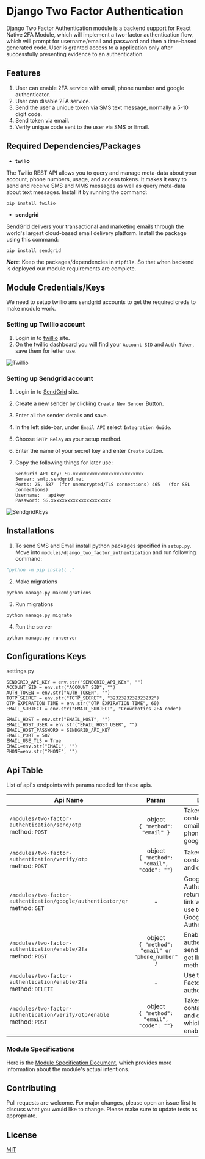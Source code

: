 # Django Two Factor Authentication
Django Two Factor Authentication module is a backend support for React Native 2FA Module, which will implement a two-factor authentication flow, which will prompt for username/email and password and then a time-based generated code. User is granted access to a application only after successfully presenting evidence to an authentication.

## Features
1. User can enable 2FA service with email, phone number and google authenticator.
2. User can disable 2FA service.
3. Send the user a unique token via SMS text message, normally a 5-10 digit code.
4. Send token via email.
5. Verify unique code sent to the user via SMS or Email.


## Required Dependencies/Packages
* **twilio**

The Twilio REST API allows you to query and manage meta-data about your account, phone numbers, usage, and access tokens. It makes it easy to send and receive SMS and MMS messages as well as query meta-data about text messages.
Install it by running the command:
```console
pip install twilio
```

* **sendgrid**

SendGrid delivers your transactional and marketing emails through the world's largest cloud-based email delivery platform.
Install the package using this command:
```console
pip install sendgrid
```
***Note***: Keep the packages/dependencies in `Pipfile`. So that when backend is deployed our module requirements are complete.

## Module Credentials/Keys
We need to setup twillio ans sendgrid accounts to get the required creds to make module work.

### Setting up Twillio account
1. Login in to [twillio](https://www.twilio.com/login) site.
2. On the twillio dashboard you will find your `Account SID` and `Auth Token`, save them for letter use.

![Twillio](https://user-images.githubusercontent.com/76822297/227456078-ddba88d4-e9bf-4207-af06-94fe34d895fd.png)


### Setting up Sendgrid account
1. Login in to [SendGrid](https://signup.sendgrid.com/) site.
2. Create a new sender by clicking `Create New Sender` Button.
3. Enter all the sender details and save.
4. In the left side-bar, under `Email API` select `Integration Guide`.
5. Choose `SMTP Relay` as your setup method.
6. Enter the name of your secret key and enter `Create` button.
7. Copy the following things for later use:

    ```
    SendGrid API Key: SG.xxxxxxxxxxxxxxxxxxxxxxxxxx
    Server:	smtp.sendgrid.net
    Ports: 25, 587	(for unencrypted/TLS connections) 465	(for SSL connections)
    Username:	apikey
    Password: SG.xxxxxxxxxxxxxxxxxxxxxx
    ```
 ![SendgridKEys](https://user-images.githubusercontent.com/76822297/227455983-9d1e7191-52ee-4c52-8052-c4bf68a64f38.png)



## Installations

1. To send SMS and Email install python packages specified in `setup.py`. Move into `modules/django_two_factor_authentication` and run following command: 

```py
"python -m pip install ."
```

2. Make migrations
```
python manage.py makemigrations
```

3. Run migrations
```
python manage.py migrate
```

4. Run the server
```
python manage.py runserver
```

## Configurations Keys
settings.py
```
SENDGRID_API_KEY = env.str("SENDGRID_API_KEY", "")
ACCOUNT_SID = env.str("ACCOUNT_SID", "")
AUTH_TOKEN = env.str("AUTH_TOKEN", "")
TOTP_SECRET = env.str("TOTP_SECRET", "3232323232323232")
OTP_EXPIRATION_TIME = env.str("OTP_EXPIRATION_TIME", 60)
EMAIL_SUBJECT = env.str("EMAIL_SUBJECT", "Crowdbotics 2FA code")

EMAIL_HOST = env.str("EMAIL_HOST", "")
EMAIL_HOST_USER = env.str("EMAIL_HOST_USER", "")
EMAIL_HOST_PASSWORD = SENDGRID_API_KEY
EMAIL_PORT = 587
EMAIL_USE_TLS = True
EMAIL=env.str("EMAIL", "")
PHONE=env.str("PHONE", "")
```

## Api Table
List of api's endpoints with params needed for these apis.

| Api Name                                                                          |                                                 Param                                                  | Description                                                                                                  |
|-----------------------------------------------------------------------------------|:------------------------------------------------------------------------------------------------------:|--------------------------------------------------------------------------------------------------------------|
| `/modules/two-factor-authentication/send/otp` <br /> method: `POST`               |                                  object <br />`{ "method": "email" }`                                  | Takes an object containing method email, phone_number or google_authenticator                                |
| `/modules/two-factor-authentication/verify/otp` <br /> method: `POST`             |                            object <br /> `{ "method": "email", "code": ""}`                            | Takes object containing method and code                                                                      |
| `/modules/two-factor-authentication/google/authenticator/qr` <br /> method: `GET` |                                                   -                                                    | Google Authenticator will return the QR code link which you can use to register on Google Authenticator App. |
| `/modules/two-factor-authentication/enable/2fa` <br /> method: `POST`             |                        object <br /> `{ "method": "email" or "phone_number" }`                         | Enable Two factor authentication and send email, sms or get link to your given method.                       |
| `/modules/two-factor-authentication/enable/2fa` <br /> method: `DELETE`           |                                                   -                                                    | Use to disable Two Factor authentication.                                                                    |
| `/modules/two-factor-authentication/verify/otp/enable ` <br /> method: `POST`     |                            object <br /> `{ "method": "email", "code": ""}`                            | Takes object containing method and code and verify which users has enable 2FA.                               |


### Module Specifications
Here is the [Module Specification Document](https://docs.google.com/document/d/1b0jb2yn19mH8lJ7vD-YiCDS4M0PUvt4Lnw3kc12D1pM/edit?usp=sharing), which provides more information about the module's actual intentions.

## Contributing

Pull requests are welcome. For major changes, please open an issue first to discuss what you would like to change.
Please make sure to update tests as appropriate.

## License

[MIT](https://choosealicense.com/licenses/mit/)
